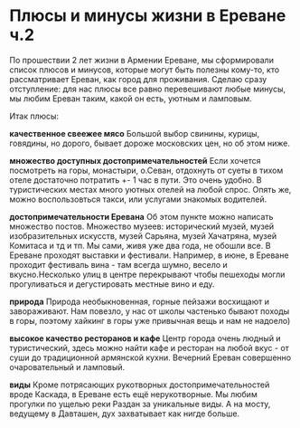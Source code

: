 # Плюсы и минусы жизни в Ереване ч.2

По прошествии 2 лет жизни в Армении Ереване, мы сформировали список плюсов и минусов, которые могут быть полезны кому-то, кто рассматривает Ереван, как город для проживания. Сделаю сразу отступление: для нас плюсы все равно перевешивают любые минусы, мы любим Ереван таким, какой он есть, уютным и ламповым.

Итак плюсы:

**качественное свеежее мясо** Большой выбор свинины, курицы, говядины, но дорого, бывает дороже московских цен, но об этом ниже.

**множество доступных достопримечательностей** Если хочется посмотреть на горы, монастыри, о.Севан, отдохнуть от суеты в тихом отеле достаточно потратить +- 1 час в пути. Это очень удобно. В туристических местах много уютных отелей на любой спрос. Опять же, можно воспользовться такси, или услугами знакомых водителей.

**достопримечательности Еревана** Об этом пункте можно написать множество постов. Множество музеев: исторический музей, музей изобразительных искусств, музей Сарьяна, музей Хачатряна, музей Комитаса и тд и тп. Мы сами, живя уже два года, не обошли все. В Ереване проходят выставки и фестивали. Например, в июне, в Ереване проходит фестиваль вина - там всегда шумно, весело и вкусно.Несколько улиц в центре перекрывают чтобы пешеходы могли прогуливаться и дегустировать местные вино и еду.

**природа** Природа необыкновенная, горные пейзажи восхищают и завораживают. Нам повезло, у нас от школы частенько бывают походы в горы, поэтому хайкинг в горы уже привычная вещь и нам не надоело)

**высокое качество ресторанов и кафе** Центр города очень людный и туристический, здесь можно найти кафе и ресторан на любой вкус - от суши до традиционной армянской кухни. Вечерний Ереван совершенно очаровательный и ламповый.

**виды** Кроме потрясающих рукотворных достопримечательностей вроде Каскада, в Ереване есть ещё нерукотворные. Мы любим прогулки по ущелью реки Раздан за уникальные виды. А на мосту, ведущему в Давташен, дух захватывает как нигде больше.
